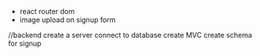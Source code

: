 * react router dom 
* image upload on signup form











//backend
create a server 
connect to database
create MVC
create schema for signup
